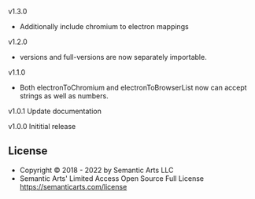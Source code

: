 v1.3.0
  * Additionally include chromium to electron mappings

v1.2.0
  * versions and full-versions are now separately importable.

v1.1.0
  * Both electronToChromium and electronToBrowserList now can accept strings as well as numbers.

v1.0.1
  Update documentation

v1.0.0
  Inititial release

## License

- Copyright © 2018 - 2022 by Semantic Arts LLC
- Semantic Arts' Limited Access Open Source Full License https://semanticarts.com/license
